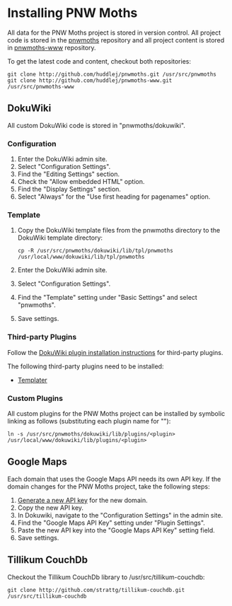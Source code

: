 # Installing PNW Moths

All data for the PNW Moths project is stored in version control. All project
code is stored in the [pnwmoths](http://github.com/huddlej/pnwmoths/) repository
and all project content is stored in
[pnwmoths-www](http://github.com/huddlej/pnwmoths-www/) repository.

To get the latest code and content, checkout both repositories:

    git clone http://github.com/huddlej/pnwmoths.git /usr/src/pnwmoths
    git clone http://github.com/huddlej/pnwmoths-www.git /usr/src/pnwmoths-www

## DokuWiki

All custom DokuWiki code is stored in "pnwmoths/dokuwiki".

### Configuration

 1. Enter the DokuWiki admin site.
 1. Select "Configuration Settings".
 1. Find the "Editing Settings" section.
 1. Check the "Allow embedded HTML" option.
 1. Find the "Display Settings" section.
 1. Select "Always" for the "Use first heading for pagenames" option.

### Template

 1. Copy the DokuWiki template files from the pnwmoths directory to the DokuWiki template directory:

     <pre><code>cp -R /usr/src/pnwmoths/dokuwiki/lib/tpl/pnwmoths /usr/local/www/dokuwiki/lib/tpl/pnwmoths</code></pre>
 1. Enter the DokuWiki admin site.
 1. Select "Configuration Settings".
 1. Find the "Template" setting under "Basic Settings" and select "pnwmoths".
 1. Save settings.

### Third-party Plugins

Follow the [DokuWiki plugin installation
instructions](http://www.dokuwiki.org/plugin_installation_instructions) for
third-party plugins.

The following third-party plugins need to be installed:

 * [Templater](http://www.dokuwiki.org/plugin:templater)

### Custom Plugins

All custom plugins for the PNW Moths project can be installed by symbolic
linking as follows (substituting each plugin name for "<plugin>"):

    ln -s /usr/src/pnwmoths/dokuwiki/lib/plugins/<plugin> /usr/local/www/dokuwiki/lib/plugins/<plugin>

## Google Maps

Each domain that uses the Google Maps API needs its own API key. If the domain
changes for the PNW Moths project, take the following steps:

 1. [Generate a new API key](http://code.google.com/apis/maps/signup.html) for the new domain.
 1. Copy the new API key.
 1. In Dokuwiki, navigate to the "Configuration Settings" in the admin site.
 1. Find the "Google Maps API Key" setting under "Plugin Settings".
 1. Paste the new API key into the "Google Maps API Key" setting field.
 1. Save settings.

## Tillikum CouchDb

Checkout the Tillikum CouchDb library to /usr/src/tillikum-couchdb:

    git clone http://github.com/strattg/tillikum-couchdb.git /usr/src/tillikum-couchdb

